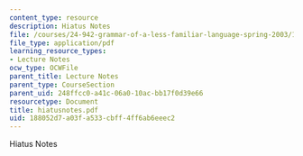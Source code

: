 ```yaml
---
content_type: resource
description: Hiatus Notes
file: /courses/24-942-grammar-of-a-less-familiar-language-spring-2003/188052d7a03fa533cbff4ff6ab6eeec2_hiatusnotes.pdf
file_type: application/pdf
learning_resource_types:
- Lecture Notes
ocw_type: OCWFile
parent_title: Lecture Notes
parent_type: CourseSection
parent_uid: 248ffcc0-a41c-06a0-10ac-bb17f0d39e66
resourcetype: Document
title: hiatusnotes.pdf
uid: 188052d7-a03f-a533-cbff-4ff6ab6eeec2
---
```

Hiatus Notes